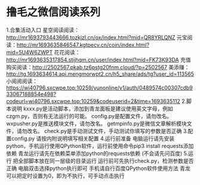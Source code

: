 # 撸毛之微信阅读系列
1.合集活动入口
星空阅读阅读：http://mr1693793443666.tozkjzl.cn/ox/index.html?mid=QR8YRLQNZ
元宝阅读：http://mr1693635846547.kgtpecv.cn/coin/index.html?mid=5U4W6ZWPT
花花阅读：http://mr1693635317854.stijhqm.cn/user/index.html?mid=FK73K93DA
充值购买阅读：http://2502567.pkab.tz6pstg20fnm.cloud/?p=2502567
美添赚：http://tg.1693634614.api.mengmorwpt2.cn/h5_share/ads/tg?user_id=113565
小阅阅阅读：https://wi40796.sxcwpe.top:10259/yunonline/v1/auth/0489574c00307cdb933067188854e498?codeurl=wi40796.sxcwpe.top:10259&codeuserid=2&time=1693635112
2.脚本说明
kxxx.py是活动脚本，添加到青龙面板是建议使用英文字母，例如czgm.py，否则有无法运行的可能。
config.py是配置文件，请勿改名。
wxpusher.py是推送模块文件，请勿改名。
getmpinfo.py是微信文章解析模块文件，请勿改名。
check.py是手动测试文件，手动测试你填写的参数是否正确
3.配置config.py
请按内附说明填写相关配置
4.运行前准备
电脑运行请先安装python，手机运行使用QPython软件，运行前使用命令pip3 install requests添加依赖
青龙运行请先在依赖菜单添加python的requests依赖
(不会请先问百度)
5.运行
把全部脚本放在同一层级的目录运行
运行前可先执行check.py，检测参数是否正确
电脑双击选择python执行即可
手机请自行百度QPython软件使用方法
青龙可以把定时设置为0，即为不执行，可手动点击执行
